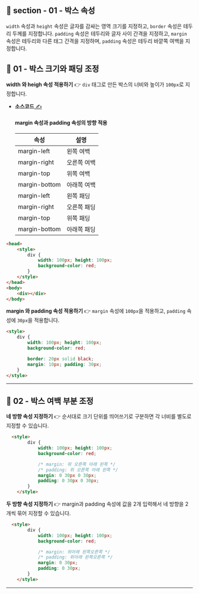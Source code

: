 ## 📝 section - 01 - 박스 속성

`width` 속성과 `height` 속성은 글자를 감싸는 영역 크기를 지정하고, `border` 속성은 테두리 두께를 지정합니다. `padding` 속성은 테두리와 글자 사이 간격을 지정하고, `margin` 속성은 테두리와 다른 태그 간격을 지정하며, `padding` 속성은 테두리 바깥쪽 여백을 지정합니다.

## 📍 01 - 박스 크기와 패딩 조정

**width 와 heigh 속성 적용하기** 👉 `div` 태그로 만든 박스의 너비와 높이가 `100px`로 지정합니다.

 * **소스코드**[ ✍ ](https://github.com/zhzkdls/TIL/blob/main/Assets/CSS/Step01/Margin_and_padding_Properties.html)
 
    #### margin 속성과 padding 속성의 방향 적용 
    |속성|설명|
    |------|---|
    |margin-left|왼쪽 여백|
    |margin-right|오른쪽 여백|
    |margin-top|위쪽 여백|
    |margin-bottom|아래쪽 여백|
    |margin-left|왼쪽 패딩|
    |margin-right|오른쪽 패딩|
    |margin-top|위쪽 패딩|
    |margin-bottom|아래쪽 패딩|

```html
<head>
    <style>
        div {
            width: 100px; height: 100px;
            background-color: red;
        }
    </style>
</head>
<body>
    <div></div>
</body>
```

**margin 와 padding 속성 적용하기** 👉 `margin` 속성에 `100px`을 적용하고, `padding` 속성에 `30px`을 적용합니다.

```html
<style>
    div {
        width: 100px; height: 100px;
        background-color: red;

        border: 20px solid black;
        margin: 10px; padding: 30px;
    }
</style>
```

---
## 📍 02 - 박스 여백 부분 조정

**네 방향 속성 지정하기** 👉 순서대로 크기 단위를 띄어쓰기로 구분하면 각 너비를 별도로 지정할 수 있습니다.

```html
  <style>
        div {
            width: 100px; height: 100px;
            background-color: red;

            /* margin: 위 오른쪽 아래 왼쪽 */
            /* padding: 위 오른쪽 아래 왼쪽 */
            margin: 0 30px 0 30px;
            padding: 0 30px 0 30px;
        }
    </style>
```

**두 방향 속성 지정하기** 👉 margin과 padding 속성에 값을 2개 입력해서 네 방향을 2개씩 묶어 지정할 수 있습니다. 

```html
  <style>
        div {
            width: 100px; height: 100px;
            background-color: red;

            /* margin: 위아래 왼쪽오른쪽 */
            /* padding: 위아래 왼쪽오른쪽 */
            margin: 0 30px; 
            padding: 0 30px;
        }
    </style>
```

---
